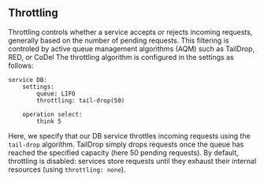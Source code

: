 ## Throttling
 
Throttling controls whether a service accepts or rejects incoming requests, generally based on the number of
pending requests. This filtering is controled by active queue management algorithms (AQM) such as TailDrop, RED, or 
CoDel The throttling algorithm is configured in the settings as follows:

    service DB:
        settings:
            queue: LIFO
            throttling: tail-drop(50)
            
        operation select:
            think 5

Here, we specify that our DB service throttles incoming requests using the `tail-drop` algorithm. TailDrop simply drops
requests once the queue has reached the specified capacity (here 50 pending requests). By default, throttling is disabled: 
services store requests until they exhaust their internal resources (using `throttling: none`).